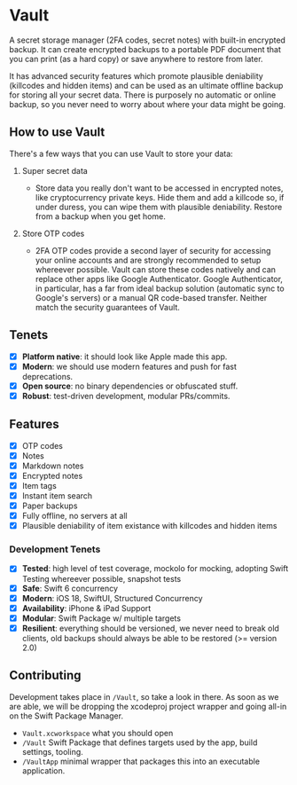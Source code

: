 # Vault

A secret storage manager (2FA codes, secret notes) with built-in encrypted backup.
It can create encrypted backups to a portable PDF document that you can print (as a hard copy) or save anywhere to restore from later.

It has advanced security features which promote plausible deniability (killcodes and hidden items) and can be used as an ultimate offline backup for storing all your secret data.
There is purposely no automatic or online backup, so you never need to worry about where your data might be going.

## How to use Vault

There's a few ways that you can use Vault to store your data:

1. Super secret data

   - Store data you really don't want to be accessed in encrypted notes, like cryptocurrency private keys. Hide them and add a killcode so, if under duress, you can wipe them with plausible deniability. Restore from a backup when you get home.

2. Store OTP codes
   - 2FA OTP codes provide a second layer of security for accessing your online accounts and are strongly recommended to setup whereever possible. Vault can store these codes natively and can replace other apps like Google Authenticator. Google Authenticator, in particular, has a far from ideal backup solution (automatic sync to Google's servers) or a manual QR code-based transfer. Neither match the security guarantees of Vault.

## Tenets

- [x] **Platform native**: it should look like Apple made this app.
- [x] **Modern**: we should use modern features and push for fast deprecations.
- [x] **Open source**: no binary dependencies or obfuscated stuff.
- [x] **Robust**: test-driven development, modular PRs/commits.

## Features

- [x] OTP codes
- [x] Notes
- [x] Markdown notes
- [x] Encrypted notes
- [x] Item tags
- [x] Instant item search
- [x] Paper backups
- [x] Fully offline, no servers at all
- [x] Plausible deniability of item existance with killcodes and hidden items

### Development Tenets

- [x] **Tested**: high level of test coverage, mockolo for mocking, adopting Swift Testing whereever possible, snapshot tests
- [x] **Safe**: Swift 6 concurrency
- [x] **Modern**: iOS 18, SwiftUI, Structured Concurrency
- [x] **Availability**: iPhone & iPad Support
- [x] **Modular**: Swift Package w/ multiple targets
- [x] **Resilient**: everything should be versioned, we never need to break old clients, old backups should always be able to be restored (>= version 2.0)

## Contributing

Development takes place in `/Vault`, so take a look in there.
As soon as we are able, we will be dropping the xcodeproj project wrapper and going all-in on the Swift Package Manager.

- `Vault.xcworkspace` what you should open
- `/Vault` Swift Package that defines targets used by the app, build settings, tooling.
- `/VaultApp` minimal wrapper that packages this into an executable application.

